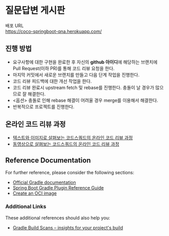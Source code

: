 # 질문답변 게시판

배포 URL  
https://coco-springboot-qna.herokuapp.com/  

## 진행 방법

* 요구사항에 대한 구현을 완료한 후 자신의 **github 아이디**에 해당하는 브랜치에 Pull Request(이하 PR)를 통해 코드 리뷰 요청을 한다.
* 마지막 커밋에서 새로운 브랜치를 만들고 다음 단계 작업을 진행한다.
* 코드 리뷰 피드백에 대한 개선 작업을 한다.
* 코드 리뷰 완료시 upstream fetch 및 rebase를 진행한다. 충돌이 날 경우가 많으므로 잘 해결한다.
* <옵션> 충돌로 인해 rebase 해결이 어려울 경우 merge를 이용해서 해결한다.
* 반복적으로 프로젝트를 진행한다.

## 온라인 코드 리뷰 과정
* [텍스트와 이미지로 살펴보는 코드스쿼드의 온라인 코드 리뷰 과정](https://github.com/code-squad/codesquad-docs/blob/master/codereview/README.md)
* [동영상으로 살펴보는 코드스쿼드의 온라인 코드 리뷰 과정](https://youtu.be/a5c9ku-_fok)

## Reference Documentation

For further reference, please consider the following sections:

* [Official Gradle documentation](https://docs.gradle.org)
* [Spring Boot Gradle Plugin Reference Guide](https://docs.spring.io/spring-boot/docs/2.4.3/gradle-plugin/reference/html/)
* [Create an OCI image](https://docs.spring.io/spring-boot/docs/2.4.3/gradle-plugin/reference/html/#build-image)

### Additional Links
These additional references should also help you:

* [Gradle Build Scans – insights for your project's build](https://scans.gradle.com#gradle)

